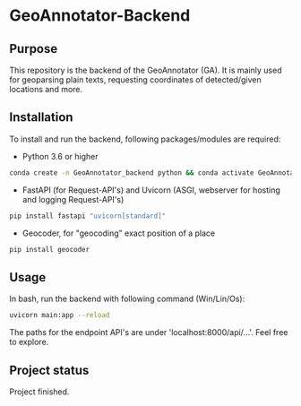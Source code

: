 # GeoAnnotator-Backend

## Purpose
This repository is the backend of the GeoAnnotator (GA). It is mainly used for geoparsing
plain texts, requesting coordinates of detected/given locations and more.

## Installation
To install and run the backend, following packages/modules are required:
- Python 3.6 or higher
```bash
conda create -n GeoAnnotator_backend python && conda activate GeoAnnotator_backend
```
- FastAPI (for Request-API's) and Uvicorn (ASGI, webserver for hosting and logging Request-API's)
```bash
pip install fastapi "uvicorn[standard]"
```
- Geocoder, for "geocoding" exact position of a place
```bash
pip install geocoder
```

## Usage
In bash, run the backend with following command (Win/Lin/Os):
```bash
uvicorn main:app --reload
```
The paths for the endpoint API's are under 'localhost:8000/api/...'. Feel free to explore.

## Project status
Project finished.
